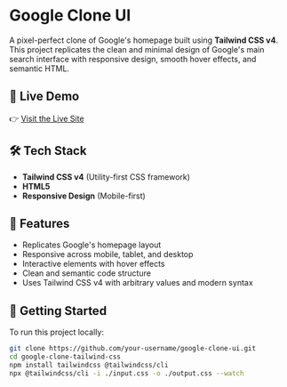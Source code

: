 
# Google Clone UI

A pixel-perfect clone of Google's homepage built using **Tailwind CSS v4**. This project replicates the clean and minimal design of Google's main search interface with responsive design, smooth hover effects, and semantic HTML.

## 🔗 Live Demo

👉 [Visit the Live Site](https://google-ccone.netlify.app/)


## 🛠️ Tech Stack

- **Tailwind CSS v4** (Utility-first CSS framework)
- **HTML5**
- **Responsive Design** (Mobile-first)

## 📁 Features

- Replicates Google's homepage layout
- Responsive across mobile, tablet, and desktop
- Interactive elements with hover effects
- Clean and semantic code structure
- Uses Tailwind CSS v4 with arbitrary values and modern syntax

## 🚀 Getting Started

To run this project locally:

```bash
git clone https://github.com/your-username/google-clone-ui.git
cd google-clone-tailwind-css
npm install tailwindcss @tailwindcss/cli
npx @tailwindcss/cli -i ./input.css -o ./output.css --watch
